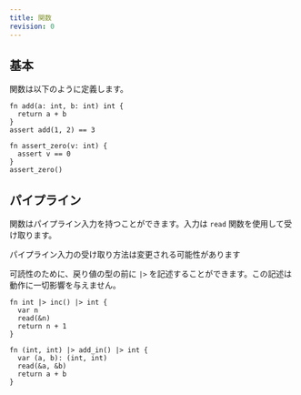 ```yaml
---
title: 関数
revision: 0
---
```


## 基本

関数は以下のように定義します。

```
fn add(a: int, b: int) int {
  return a + b
}
assert add(1, 2) == 3

fn assert_zero(v: int) {
  assert v == 0
}
assert_zero()
```

## パイプライン

関数はパイプライン入力を持つことができます。入力は `read` 関数を使用して受け取ります。

<undecided>パイプライン入力の受け取り方法は変更される可能性があります</undecided>

可読性のために、戻り値の型の前に `|>` を記述することができます。この記述は動作に一切影響を与えません。

```
fn int |> inc() |> int {
  var n
  read(&n)
  return n + 1
}

fn (int, int) |> add_in() |> int {
  var (a, b): (int, int)
  read(&a, &b)
  return a + b
}
```

